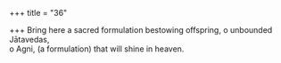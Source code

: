 +++
title = "36"

+++
Bring here a sacred formulation bestowing offspring, o unbounded  Jātavedas,  
o Agni, (a formulation) that will shine in heaven.  